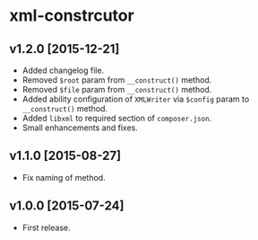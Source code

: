 xml-constrcutor
===============

v1.2.0 [2015-12-21]
-------------------

- Added changelog file.
- Removed `$root` param from `__construct()` method. 
- Removed `$file` param from `__construct()` method.
- Added ability configuration of `XMLWriter` via `$config` param to `__construct()`
method. 
- Added `libxml` to required section of `composer.json`.
- Small enhancements and fixes.

v1.1.0 [2015-08-27]
-------------------

- Fix naming of method.


v1.0.0 [2015-07-24]
-------------------

- First release.
